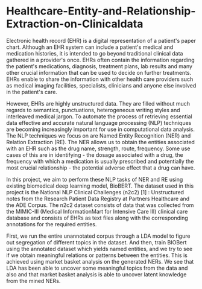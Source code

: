 # Healthcare-Entity-and-Relationship-Extraction-on-Clinicaldata


Electronic health record (EHR) is a digital representation of a patient's paper chart. Although an
EHR system can include a patient's medical and medication histories, it is intended to go beyond
traditional clinical data gathered in a provider's once. EHRs often contain the information regarding
the patient's medications, diagnosis, treatment plans, lab results and many other crucial information
that can be used to decide on further treatments. EHRs enable to share the information with other
health care providers such as medical imaging facilities, specialists, clinicians and anyone else involved
in the patient's care.

However, EHRs are highly unstructured data. They are filled without much regards to semantics,
punctuations, heterogeneous writing styles and interleaved medical jargon. To automate the process
of retrieving essential data effective and accurate natural language processing (NLP) techniques are
becoming increasingly important for use in computational data analysis. The NLP techniques we
focus on are Named Entity Recognition (NER) and Relation Extraction (RE). The NER allows us to
obtain the entities associated with an EHR such as the drug name, strength, route, frequency. Some
use cases of this are in identifying - the dosage associated with a drug, the frequency with which a
medication is usually prescribed and potentially the most crucial relationship - the potential adverse
effect that a drug can have.

In this project, we aim to perform these NLP tasks of NER and RE using existing biomedical deep
learning model, BioBERT. The dataset used in this project is the National NLP Clinical Challenges
(n2c2) [1] : Unstructured notes from the Research Patient Data Registry at Partners Healthcare and
the ADE Corpus. The n2c2 dataset consists of data that was collected from the MIMIC-III (Medical
InformationMart for Intensive Care III) clinical care database and consists of EHRs as text files along
with the corresponding annotations for the required entities.

First, we run the entire unannotated corpus through a LDA model to figure out segregation of
different topics in the dataset. And then, train BIOBert using the annotated dataset which yields
named entities, and we try to see if we obtain meaningful relations or patterns between the entities.
This is achieved using market basket analysis on the generated NERs. We see that LDA has been able
to uncover some meaningful topics from the data and also and that market basket analysis is able to
uncover latent knowledge from the mined NERs.
